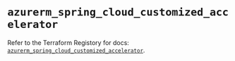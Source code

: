 # `azurerm_spring_cloud_customized_accelerator`

Refer to the Terraform Registory for docs: [`azurerm_spring_cloud_customized_accelerator`](https://registry.terraform.io/providers/hashicorp/azurerm/3.53.0/docs/resources/spring_cloud_customized_accelerator).

